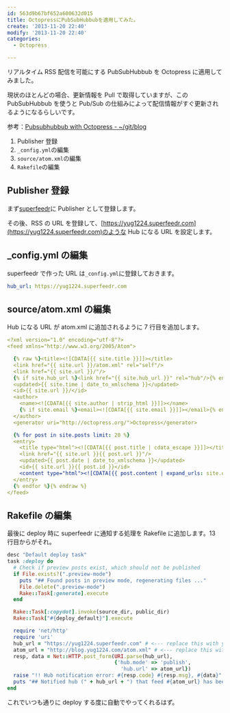 ```yaml
---
id: 563d9b67bf652a600632d015
title: OctopressにPubSubHubbubを適用してみた。
create: '2013-11-20 22:40'
modify: '2013-11-20 22:40'
categories:
  - Octopress

---
```


リアルタイム RSS 配信を可能にする PubSubHubbub を Octopress に適用してみました。

現状のほとんどの場合、更新情報を Pull で取得していますが、この PubSubHubbub を使うと Pub/Sub の仕組みによって配信情報がすぐ更新されるようになるらしいです。

参考：[Pubsubhubbub with Octopress - ~/git/blog](http://blog.higgsboson.tk/2013/01/02/pubsubhubbub-with-octopress/)

1. Publisher 登録
2. `_config.yml`の編集
3. `source/atom.xml`の編集
4. `Rakefile`の編集

<!-- more -->

## Publisher 登録

まず[superfeedr](http://superfeedr.com)に Publisher として登録します。

その後、RSS の URL を登録して、[https://yug1224.superfeedr.com](https://yug1224.superfeedr.com)のような Hub になる URL を設定します。

## \_config.yml の編集

superfeedr で作った URL は`_config.yml`に登録しておきます。

```yaml
hub_url: https://yug1224.superfeedr.com
```

## source/atom.xml の編集

Hub になる URL が atom.xml に追加されるように 7 行目を追加します。

```yaml
<?xml version="1.0" encoding="utf-8"?>
<feed xmlns="http://www.w3.org/2005/Atom">

  {% raw %}<title><![CDATA[{{ site.title }}]]></title>
  <link href="{{ site.url }}/atom.xml" rel="self"/>
  <link href="{{ site.url }}/"/>
  {% if site.hub_url %}<link href="{{ site.hub_url }}" rel="hub"/>{% endif %}
  <updated>{{ site.time | date_to_xmlschema }}</updated>
  <id>{{ site.url }}/</id>
  <author>
    <name><![CDATA[{{ site.author | strip_html }}]]></name>
    {% if site.email %}<email><![CDATA[{{ site.email }}]]></email>{% endif %}
  </author>
  <generator uri="http://octopress.org/">Octopress</generator>

  {% for post in site.posts limit: 20 %}
  <entry>
    <title type="html"><![CDATA[{{ post.title | cdata_escape }}]]></title>
    <link href="{{ site.url }}{{ post.url }}"/>
    <updated>{{ post.date | date_to_xmlschema }}</updated>
    <id>{{ site.url }}{{ post.id }}</id>
    <content type="html"><![CDATA[{{ post.content | expand_urls: site.url | cdata_escape }}]]></content>
  </entry>
  {% endfor %}{% endraw %}
</feed>
```

## Rakefile の編集

最後に deploy 時に superfeedr に通知する処理を Rakefile に追加します。13 行目からがそれ。

```ruby
desc "Default deploy task"
task :deploy do
  # Check if preview posts exist, which should not be published
  if File.exists?(".preview-mode")
    puts "## Found posts in preview mode, regenerating files ..."
    File.delete(".preview-mode")
    Rake::Task[:generate].execute
  end

  Rake::Task[:copydot].invoke(source_dir, public_dir)
  Rake::Task["#{deploy_default}"].execute

  require 'net/http'
  require 'uri'
  hub_url = "https://yug1224.superfeedr.com" # <--- replace this with your hub
  atom_url = "http://blog.yug1224.com/atom.xml" # <--- replace this with your full feed url
  resp, data = Net::HTTP.post_form(URI.parse(hub_url),
                                   {'hub.mode' => 'publish',
                                     'hub.url' => atom_url})
  raise "!! Hub notification error: #{resp.code} #{resp.msg}, #{data}" unless resp.code == "204"
  puts "## Notified hub (" + hub_url + ") that feed #{atom_url} has been updated"
end
```

これでいつも通りに deploy する度に自動でやってくれるはず。

